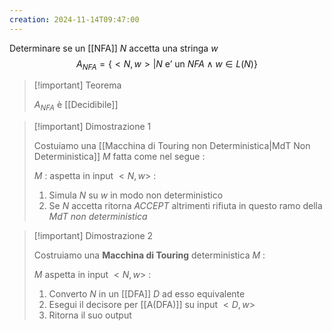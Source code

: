 ```yaml
---
creation: 2024-11-14T09:47:00
---
```

Determinare se un [[NFA]] $N$ accetta una stringa $w$ 
$$
A_{NFA} = \{  <N,w> | N \text{ e' un } NFA \land w\in L(N) \}
$$

>[!important] Teorema
>
>$A_{NFA}$ è [[Decidibile]] 

>[!important] Dimostrazione 1
>
>Costuiamo una [[Macchina di Touring non Deterministica|MdT Non Deterministica]] $M$ fatta come nel segue :
>
>$M$ : aspetta in input $<N,w>$ :
>1. Simula $N$ su $w$ in modo non deterministico
>2. Se $N$ accetta ritorna *ACCEPT*
>   altrimenti rifiuta in questo ramo della *MdT non deterministica* 

>[!important] Dimostrazione 2
>
>Costruiamo una **Macchina di Touring** deterministica $M$ : 
>
>$M$ aspetta in input $<N,w>$ :
>1. Converto $N$ in un [[DFA]] $D$ ad esso equivalente
>2. Esegui il decisore per [[A(DFA)]] su input $<D,w>$
>3. Ritorna il suo output